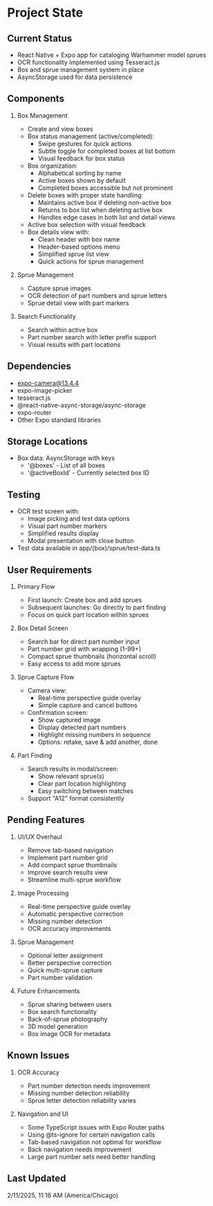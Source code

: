 # Project State

## Current Status
- React Native + Expo app for cataloging Warhammer model sprues
- OCR functionality implemented using Tesseract.js
- Box and sprue management system in place
- AsyncStorage used for data persistence

## Components
1. Box Management
   - Create and view boxes
   - Box status management (active/completed):
     * Swipe gestures for quick actions
     * Subtle toggle for completed boxes at list bottom
     * Visual feedback for box status
   - Box organization:
     * Alphabetical sorting by name
     * Active boxes shown by default
     * Completed boxes accessible but not prominent
   - Delete boxes with proper state handling:
     * Maintains active box if deleting non-active box
     * Returns to box list when deleting active box
     * Handles edge cases in both list and detail views
   - Active box selection with visual feedback
   - Box details view with:
     * Clean header with box name
     * Header-based options menu
     * Simplified sprue list view
     * Quick actions for sprue management

2. Sprue Management
   - Capture sprue images
   - OCR detection of part numbers and sprue letters
   - Sprue detail view with part markers

3. Search Functionality
   - Search within active box
   - Part number search with letter prefix support
   - Visual results with part locations

## Dependencies
- expo-camera@13.4.4
- expo-image-picker
- tesseract.js
- @react-native-async-storage/async-storage
- expo-router
- Other Expo standard libraries

## Storage Locations
- Box data: AsyncStorage with keys
  - '@boxes' - List of all boxes
  - '@activeBoxId' - Currently selected box ID

## Testing
- OCR test screen with:
  * Image picking and test data options
  * Visual part number markers
  * Simplified results display
  * Modal presentation with close button
- Test data available in app/(box)/sprue/test-data.ts

## User Requirements

1. Primary Flow
   - First launch: Create box and add sprues
   - Subsequent launches: Go directly to part finding
   - Focus on quick part location within sprues

2. Box Detail Screen
   - Search bar for direct part number input
   - Part number grid with wrapping (1-99+)
   - Compact sprue thumbnails (horizontal scroll)
   - Easy access to add more sprues

3. Sprue Capture Flow
   - Camera view:
     * Real-time perspective guide overlay
     * Simple capture and cancel buttons
   - Confirmation screen:
     * Show captured image
     * Display detected part numbers
     * Highlight missing numbers in sequence
     * Options: retake, save & add another, done

4. Part Finding
   - Search results in modal/screen:
     * Show relevant sprue(s)
     * Clear part location highlighting
     * Easy switching between matches
   - Support "A12" format consistently

## Pending Features
1. UI/UX Overhaul
   - Remove tab-based navigation
   - Implement part number grid
   - Add compact sprue thumbnails
   - Improve search results view
   - Streamline multi-sprue workflow

2. Image Processing
   - Real-time perspective guide overlay
   - Automatic perspective correction
   - Missing number detection
   - OCR accuracy improvements

3. Sprue Management
   - Optional letter assignment
   - Better perspective correction
   - Quick multi-sprue capture
   - Part number validation

4. Future Enhancements
   - Sprue sharing between users
   - Box search functionality
   - Back-of-sprue photography
   - 3D model generation
   - Box image OCR for metadata

## Known Issues
1. OCR Accuracy
   - Part number detection needs improvement
   - Missing number detection reliability
   - Sprue letter detection reliability varies

2. Navigation and UI
   - Some TypeScript issues with Expo Router paths
   - Using @ts-ignore for certain navigation calls
   - Tab-based navigation not optimal for workflow
   - Back navigation needs improvement
   - Large part number sets need better handling

## Last Updated
2/11/2025, 11:16 AM (America/Chicago)
